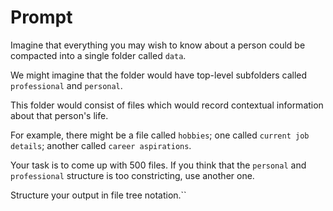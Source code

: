 # Prompt

Imagine that everything you may wish to know about a person could be compacted into a single folder called `data`.

We might imagine that the folder would have top-level subfolders called `professional` and `personal`.

This folder would consist of files which would record contextual information about that person's life.

For example, there might be a file called `hobbies`; one called `current job details`; another called `career aspirations`. 

Your task is to come up with 500 files. If you think that the `personal` and `professional`  structure is too constricting, use another one.

Structure your output in file tree notation.``      